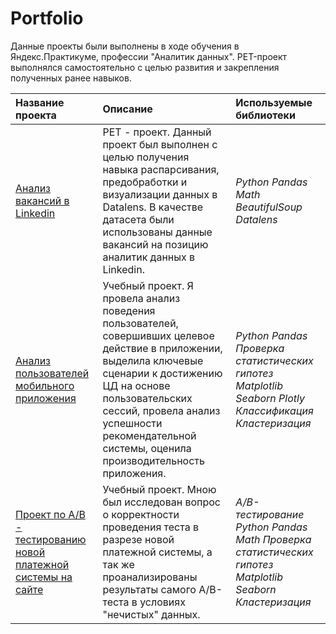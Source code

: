 # Portfolio

Данные проекты были выполнены в ходе обучения в Яндекс.Практикуме, профессии "Аналитик данных". PET-проект выполнялся самостоятельно с целью развития и закрепления полученных ранее навыков. 

| Название проекта | Описание | Используемые библиотеки | 
| :---------------------- | :---------------------- | :---------------------- |
| [Анализ вакансий в Linkedin ](analysis_linkedin)| PET - проект. Данный проект был выполнен с целью получения навыка распарсивания, предобработки и визуализации данных в Datalens. В качестве датасета были использованы данные вакансий на позицию аналитик данных в Linkedin. | *Python* *Pandas* *Math* *BeautifulSoup* *Datalens*|36
| [Анализ пользователей мобильного приложения](mobile_app_users)| Учебный проект. Я провела анализ поведения пользователей, совершивших целевое действие в приложении, выделила ключевые сценарии к достижению ЦД на основе пользовательских сессий, провела анализ успешности рекомендательной системы, оценила производительность приложения.| *Python* *Pandas* *Проверка статистических гипотез* *Matplotlib* *Seaborn* *Plotly* *Классификация* <br> *Кластеризация*|
| [Проект по А/В - тестированию новой платежной системы на сайте](ab_test_new_pay_system)| Учебный проект. Мною был исследован вопрос о корректности проведения теста в разрезе новой платежной системы, а так же проанализированы результаты самого А/B-теста в условиях "нечистых" данных. | *A/B-тестирование* *Python* *Pandas* *Math* *Проверка статистических гипотез* *Matplotlib* *Seaborn* *Кластеризация*|36

